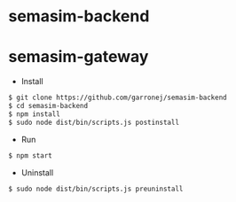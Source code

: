 # semasim-backend

# semasim-gateway

* Install

``` bash
$ git clone https://github.com/garronej/semasim-backend
$ cd semasim-backend
$ npm install
$ sudo node dist/bin/scripts.js postinstall
```
* Run
``` bash
$ npm start
```
* Uninstall
``` bash
$ sudo node dist/bin/scripts.js preuninstall
```